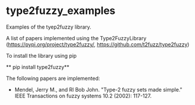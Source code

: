 # type2fuzzy_examples
Examples of the tyep2fuzzy library.

A list of papers implemented using the Type2FuzzyLibrary (https://pypi.org/project/type2fuzzy/, https://github.com/t2fuzz/type2fuzzy)


To install the library using pip

** pip install type2fuzzy**

The following papers are implemented:
* Mendel, Jerry M., and RI Bob John. "Type-2 fuzzy sets made simple." IEEE Transactions on fuzzy systems 10.2 (2002): 117-127.

